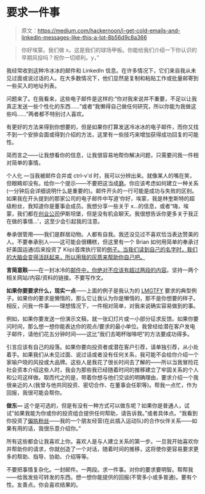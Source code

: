 # 要求一件事

> 原文：<https://medium.com/hackernoon/i-get-cold-emails-and-linkedin-messages-like-this-a-lot-8b56d9c8a366>

> 你好埃蒙。我们做 x。这是我们的球场甲板。你能给我们介绍一下你认识的早期风投吗？祝你一切顺利。y，”

我经常收到这种冷冰冰的邮件和 LinkedIn 信息。在许多情况下，它们来自我从未见过面或说过话的人。在大多数情况下，他们显然是复制和粘贴工作或批量邮寄到一些买入的地址列表。

问题来了。在我看来，这些电子邮件是这样的:“你对我来说并不重要，不足以让我真正发送一些个性化的东西……”或者“我懒得自己做任何研究，所以你能为我做这些吗……”两者都不特别讨人喜欢。

有更好的方法来得到你想要的，但是如果你打算发送冷冰冰的电子邮件，而你又找不到一个安排会面或得到介绍的方法，这里有一些技巧来增加获得成功回复的可能性。

简而言之——让我想看你的信息，让我很容易地帮你解决问题，只需要问我一件相对简单的事情。

个人化 —当我被邮件合并或 ctrl-v'd 时，我可以分辨出来。就像某人的嘴在笑，但眼睛却没有。给你一个提示——不要把这当成[磨](https://en.wikipedia.org/wiki/Grinding_(video_gaming))。你应该考虑如何建立一种关系(一分钟后会详细说明什么是重要的)。邮件开头的一行可能是成功与失败的区别。如果我在开头提到的那家公司的电子邮件中写道‘你好，埃蒙，我是林奎斯特的超级粉丝，我知道你是董事会成员。我想分享一些关于 x…的信息，或者“嗨，埃蒙，我们都在[创业公司](https://hackernoon.com/tagged/startup)伊斯坦堡，但是没有机会聊天。我很想告诉你更多关于我正在做的事情…'，这至少会引起我的注意。

奉承很管用——我们是群居动物。人都有自我。我还没见过不喜欢恰当表达赞美的人。不要奉承别人——这可能会很糟糕，但这里有一个 Brian 如何用简单的奉承讨好美国运通(后来投资了 Kiip)首席执行官的[例子。当我们读到自己的名字时，我们的大脑会变得活跃起来，所以用我的灰质来帮助你自己吧。](https://www.linkedin.com/pulse/best-advice-how-cold-email-can-land-you-funding-brian-wong)

**言简意赅**——在一封冰冷的[邮件中，你绝对不应该有超过两段的内容](https://upscri.be/hackernoon/email)。坚持一两个相关网站/内容/资料的链接。不要写作文。

**如果你要要求什么，现实一点**——上面的例子是我认为的 [LMGTFY](http://lmgtfy.com/?q=edtech+investors+seed+europe) 要求的典型例子。如果你的要求是懒惰的，那么它让我认为你是懒惰的，那不是你想要的样子。相反，问我一件事——理想情况下，一件相对简单，对我来说确实容易做到的事。

例如，如果你要发送一份演示文稿，就一张幻灯片或一小部分征求反馈。如果你要问时间，那么想一想你能表达你的观点/要求的最小单位。我曾经给潜在客户发电子邮件，请他们花五分钟时间——这比“我们去喝杯咖啡吧”的方法要成功得多。

引言应该有自己的段落。如果你要向投资者或潜在客户引荐，请单独引荐，从小处着手。如果我们从未见过面、说过话或者没有任何关系，我可能不会给你介绍一个家喻户晓的风投或大品牌。这些人是我花了很长时间去了解的——所以当我冒险花社会资本介绍这些人时，我会为那些我已经随着时间的推移建立了牢固关系的个人和公司这样做。取而代之的是，带着你想与他们交谈的明确理由，要求介绍一个我很亲近的人(我曾与他共同投资、密切合作、在董事会任职等)。帮我一点忙，作为回报，我很可能会帮你。

**做东—** 这个是可选的，但是有没有一种方式可以做东呢？如果你是普通人，试试“如果我能为你或你的投资组合提供任何帮助，请告诉我。”或者具体点。“我看到你投资了[偏执粉丝](http://www.paranoidfan.com/)——我的一个朋友经营(在此插入运动队)的合作伙伴关系——如果有用的话，我很乐意介绍你。”

所有这些都会让我喜欢上你。喜欢人是与人建立关系的第一步。一旦我开始喜欢你并帮助你的请求，你就创造了一个对话，随着时间的推移，这将使你更容易要求更多的帮助、指导、协助、介绍等等。

不要把事情复杂化。一封邮件。一两段。求一件事。对你的要求要明智。帮帮我——给我发些可转发的东西。想一想你能提供的回报(不管多小或多普通)。要有个性。友善点。你会喜欢结果的。